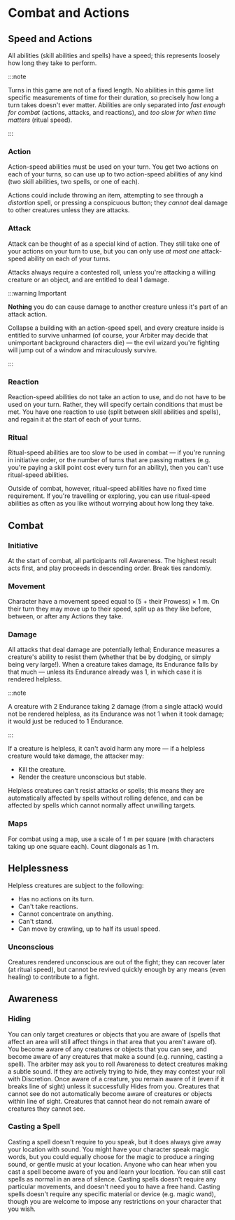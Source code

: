 # Combat and Actions

## Speed and Actions

All abilities (skill abilities and spells) have a speed; this represents loosely how long they take to perform.

:::note

Turns in this game are not of a fixed length. No abilities in this game list specific measurements of time for their duration, so precisely how long a turn takes doesn't ever matter. Abilities are only separated into _fast enough for combat_ (actions, attacks, and reactions), and _too slow for when time matters_ (ritual speed).

:::

### Action

Action-speed abilities must be used on your turn. You get two actions on each of your turns, so can use up to two action-speed abilities of any kind (two skill abilities, two spells, or one of each).

Actions could include throwing an item, attempting to see through a _distortion_ spell, or pressing a conspicuous button; they _cannot_ deal damage to other creatures unless they are attacks.

### Attack

Attack can be thought of as a special kind of action. They still take one of your actions on your turn to use, but you can only use _at most one_ attack-speed ability on each of your turns.

Attacks always require a contested roll, unless you're attacking a willing creature or an object, and are entitled to deal 1 damage.

:::warning Important

**Nothing** you do can cause damage to another creature unless it's part of an attack action.

Collapse a building with an action-speed spell, and every creature inside is entitled to survive unharmed (of course, your Arbiter may decide that unimportant background characters die) — the evil wizard you're fighting will jump out of a window and miraculously survive.

:::

### Reaction

Reaction-speed abilities do not take an action to use, and do not have to be used on your turn. Rather, they will specify certain conditions that must be met. You have one reaction to use (split between skill abilities and spells), and regain it at the start of each of your turns.

### Ritual

Ritual-speed abilities are too slow to be used in combat — if you're running in initiative order, or the number of turns that are passing matters (e.g. you're paying a skill point cost every turn for an ability), then you can't use ritual-speed abilities.

Outside of combat, however, ritual-speed abilities have no fixed time requirement. If you're travelling or exploring, you can use ritual-speed abilities as often as you like without worrying about how long they take.

## Combat

### Initiative

At the start of combat, all participants roll Awareness. The highest result acts first, and play proceeds in descending order. Break ties randomly.

### Movement

Character have a movement speed equal to (5 + their Prowess) × 1 m. On their turn they may move up to their speed, split up as they like before, between, or after any Actions they take.

### Damage

All attacks that deal damage are potentially lethal; Endurance measures a creature's ability to resist them (whether that be by dodging, or simply being very large!). When a creature takes damage, its Endurance falls by that much — unless its Endurance already was 1, in which case it is rendered helpless.

:::note

A creature with 2 Endurance taking 2 damage (from a single attack) would not be rendered helpless, as its Endurance was not 1 when it took damage; it would just be reduced to 1 Endurance.

:::

If a creature is helpless, it can't avoid harm any more — if a helpless creature would take damage, the attacker may:

- Kill the creature.
- Render the creature unconscious but stable.

Helpless creatures can't resist attacks or spells; this means they are automatically affected by spells without rolling defence, and can be affected by spells which cannot normally affect unwilling targets.

### Maps

For combat using a map, use a scale of 1 m per square (with characters taking up one square each). Count diagonals as 1 m.

## Helplessness

Helpless creatures are subject to the following:

- Has no actions on its turn.
- Can't take reactions.
- Cannot concentrate on anything.
- Can't stand.
- Can move by crawling, up to half its usual speed.

### Unconscious

Creatures rendered unconscious are out of the fight; they can recover later (at ritual speed), but cannot be revived quickly enough by any means (even healing) to contribute to a fight.

## Awareness

### Hiding

You can only target creatures or objects that you are aware of (spells that affect an area will still affect things in that area that you aren't aware of). You become aware of any creatures or objects that you can see, and become aware of any creatures that make a sound (e.g. running, casting a spell). The arbiter may ask you to roll Awareness to detect creatures making a subtle sound. If they are actively trying to hide, they may contest your roll with Discretion.
Once aware of a creature, you remain aware of it (even if it breaks line of sight) unless it successfully Hides from you.
Creatures that cannot see do not automatically become aware of creatures or objects within line of sight. Creatures that cannot hear do not remain aware of creatures they cannot see.

### Casting a Spell

Casting a spell doesn't require to you speak, but it does always give away your location with sound. You might have your character speak magic words, but you could equally choose for the magic to produce a ringing sound, or gentle music at your location. Anyone who can hear when you cast a spell become aware of you and learn your location. You can still cast spells as normal in an area of silence.
Casting spells doesn't require any particular movements, and doesn't need you to have a free hand.
Casting spells doesn't require any specific material or device (e.g. magic wand), though you are welcome to impose any restrictions on your character that you wish.
